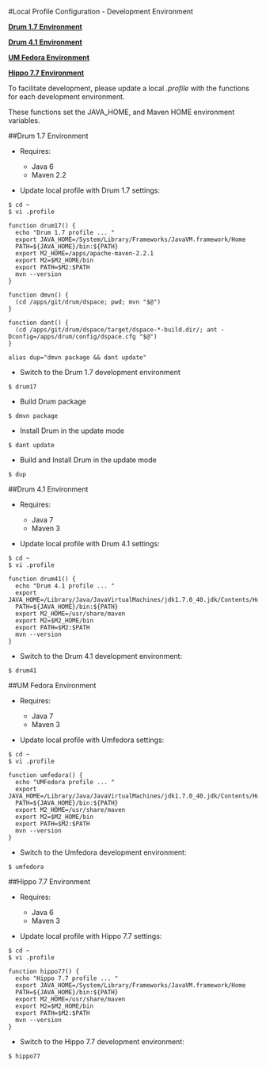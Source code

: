 #Local Profile Configuration - Development Environment  

**[Drum 1.7 Environment](#drum17)**

**[Drum 4.1 Environment](#drum41)**

**[UM Fedora Environment](#umfedora)**

**[Hippo 7.7 Environment](#hippo)**

To facilitate development, please update a local *.profile*
with the functions for each development environment.

These functions set the JAVA_HOME, and Maven HOME environment variables.

##<a name="drum17"></a>Drum 1.7 Environment

*	Requires:
	*	Java 6
	*	Maven 2.2


* Update local profile with Drum 1.7 settings:

```
$ cd ~
$ vi .profile

function drum17() {
  echo "Drum 1.7 profile ... "
  export JAVA_HOME=/System/Library/Frameworks/JavaVM.framework/Home
  PATH=${JAVA_HOME}/bin:${PATH}
  export M2_HOME=/apps/apache-maven-2.2.1
  export M2=$M2_HOME/bin
  export PATH=$M2:$PATH
  mvn --version
}

function dmvn() {
  (cd /apps/git/drum/dspace; pwd; mvn "$@")
}

function dant() {
  (cd /apps/git/drum/dspace/target/dspace-*-build.dir/; ant -Dconfig=/apps/drum/config/dspace.cfg "$@")
}

alias dup="dmvn package && dant update"
```

* Switch to the Drum 1.7 development environment

```
$ drum17
```
* Build Drum package

```
$ dmvn package
```

* Install Drum in the update mode

```
$ dant update
```

* Build and Install Drum in the update mode

```
$ dup
```

##<a name="drum41"></a>Drum 4.1 Environment

*	Requires:
	*	Java 7
	*	Maven 3


* Update local profile with Drum 4.1 settings:

```
$ cd ~
$ vi .profile

function drum41() {
  echo "Drum 4.1 profile ... "
  export JAVA_HOME=/Library/Java/JavaVirtualMachines/jdk1.7.0_40.jdk/Contents/Home
  PATH=${JAVA_HOME}/bin:${PATH}
  export M2_HOME=/usr/share/maven
  export M2=$M2_HOME/bin
  export PATH=$M2:$PATH
  mvn --version
}
```


* Switch to the Drum 4.1 development environment:

```
$ drum41
```

##<a name="umfedora"></a>UM Fedora Environment


*	Requires:
	*	Java 7
	*	Maven 3


* Update local profile with Umfedora settings:


```
$ cd ~
$ vi .profile

function umfedora() {
  echo "UMFedora profile ... "
  export JAVA_HOME=/Library/Java/JavaVirtualMachines/jdk1.7.0_40.jdk/Contents/Home
  PATH=${JAVA_HOME}/bin:${PATH}
  export M2_HOME=/usr/share/maven
  export M2=$M2_HOME/bin
  export PATH=$M2:$PATH
  mvn --version
}

```

* Switch to the Umfedora development environment:

```
$ umfedora
```

##<a name="hippo"></a>Hippo 7.7 Environment

*	Requires:
	*	Java 6
	*	Maven 3


* Update local profile with Hippo 7.7 settings:


```
$ cd ~
$ vi .profile

function hippo77() {
  echo "Hippo 7.7 profile ... "
  export JAVA_HOME=/System/Library/Frameworks/JavaVM.framework/Home
  PATH=${JAVA_HOME}/bin:${PATH}
  export M2_HOME=/usr/share/maven
  export M2=$M2_HOME/bin
  export PATH=$M2:$PATH
  mvn --version
}

```

* Switch to the Hippo 7.7 development environment:

```
$ hippo77
```
